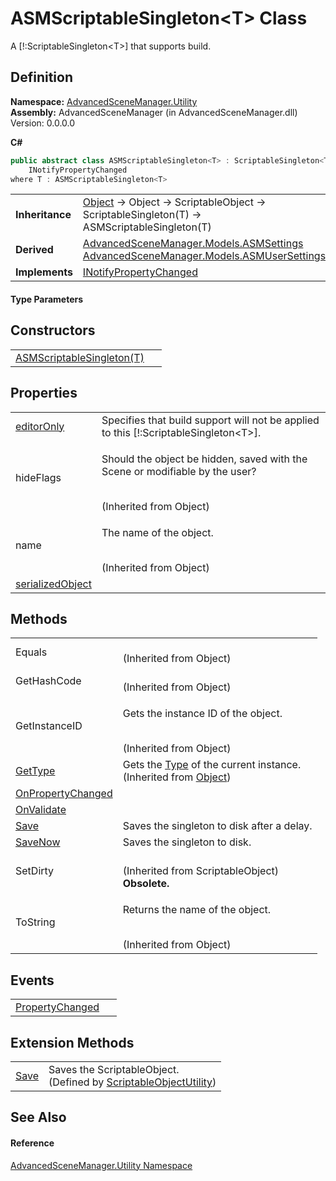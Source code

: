 # ASMScriptableSingleton&lt;T&gt; Class


A [!:ScriptableSingleton&lt;T&gt;] that supports build.



## Definition
**Namespace:** <a href="N_AdvancedSceneManager_Utility.md">AdvancedSceneManager.Utility</a>  
**Assembly:** AdvancedSceneManager (in AdvancedSceneManager.dll) Version: 0.0.0.0

**C#**
``` C#
public abstract class ASMScriptableSingleton<T> : ScriptableSingleton<T>, 
	INotifyPropertyChanged
where T : ASMScriptableSingleton<T>

```

<table><tr><td><strong>Inheritance</strong></td><td><a href="https://learn.microsoft.com/dotnet/api/system.object" target="_blank" rel="noopener noreferrer">Object</a>  →  Object  →  ScriptableObject  →  ScriptableSingleton(T)  →  ASMScriptableSingleton(T)</td></tr>
<tr><td><strong>Derived</strong></td><td><a href="T_AdvancedSceneManager_Models_ASMSettings.md">AdvancedSceneManager.Models.ASMSettings</a><br /><a href="T_AdvancedSceneManager_Models_ASMUserSettings.md">AdvancedSceneManager.Models.ASMUserSettings</a></td></tr>
<tr><td><strong>Implements</strong></td><td><a href="https://learn.microsoft.com/dotnet/api/system.componentmodel.inotifypropertychanged" target="_blank" rel="noopener noreferrer">INotifyPropertyChanged</a></td></tr>
</table>



#### Type Parameters
<dl><dt /><dd /></dl>

## Constructors
<table>
<tr>
<td><a href="M_AdvancedSceneManager_Utility_ASMScriptableSingleton_1__ctor.md">ASMScriptableSingleton(T)</a></td>
<td> </td></tr>
</table>

## Properties
<table>
<tr>
<td><a href="P_AdvancedSceneManager_Utility_ASMScriptableSingleton_1_editorOnly.md">editorOnly</a></td>
<td>Specifies that build support will not be applied to this [!:ScriptableSingleton&lt;T&gt;].</td></tr>
<tr>
<td>hideFlags</td>
<td><p>Should the object be hidden, saved with the Scene or modifiable by the user?</p><br />(Inherited from Object)</td></tr>
<tr>
<td>name</td>
<td><p>The name of the object.</p><br />(Inherited from Object)</td></tr>
<tr>
<td><a href="P_AdvancedSceneManager_Utility_ASMScriptableSingleton_1_serializedObject.md">serializedObject</a></td>
<td> </td></tr>
</table>

## Methods
<table>
<tr>
<td>Equals</td>
<td><br />(Inherited from Object)</td></tr>
<tr>
<td>GetHashCode</td>
<td><br />(Inherited from Object)</td></tr>
<tr>
<td>GetInstanceID</td>
<td><p>Gets the instance ID of the object.</p><br />(Inherited from Object)</td></tr>
<tr>
<td><a href="https://learn.microsoft.com/dotnet/api/system.object.gettype" target="_blank" rel="noopener noreferrer">GetType</a></td>
<td>Gets the <a href="https://learn.microsoft.com/dotnet/api/system.type" target="_blank" rel="noopener noreferrer">Type</a> of the current instance.<br />(Inherited from <a href="https://learn.microsoft.com/dotnet/api/system.object" target="_blank" rel="noopener noreferrer">Object</a>)</td></tr>
<tr>
<td><a href="M_AdvancedSceneManager_Utility_ASMScriptableSingleton_1_OnPropertyChanged.md">OnPropertyChanged</a></td>
<td> </td></tr>
<tr>
<td><a href="M_AdvancedSceneManager_Utility_ASMScriptableSingleton_1_OnValidate.md">OnValidate</a></td>
<td> </td></tr>
<tr>
<td><a href="M_AdvancedSceneManager_Utility_ASMScriptableSingleton_1_Save.md">Save</a></td>
<td>Saves the singleton to disk after a delay.</td></tr>
<tr>
<td><a href="M_AdvancedSceneManager_Utility_ASMScriptableSingleton_1_SaveNow.md">SaveNow</a></td>
<td>Saves the singleton to disk.</td></tr>
<tr>
<td>SetDirty</td>
<td><br />(Inherited from ScriptableObject)<br /><strong>Obsolete.</strong></td></tr>
<tr>
<td>ToString</td>
<td><p>Returns the name of the object.</p><br />(Inherited from Object)</td></tr>
</table>

## Events
<table>
<tr>
<td><a href="E_AdvancedSceneManager_Utility_ASMScriptableSingleton_1_PropertyChanged.md">PropertyChanged</a></td>
<td> </td></tr>
</table>

## Extension Methods
<table>
<tr>
<td><a href="M_AdvancedSceneManager_Utility_ScriptableObjectUtility_Save.md">Save</a></td>
<td>Saves the ScriptableObject.<br />(Defined by <a href="T_AdvancedSceneManager_Utility_ScriptableObjectUtility.md">ScriptableObjectUtility</a>)</td></tr>
</table>

## See Also


#### Reference
<a href="N_AdvancedSceneManager_Utility.md">AdvancedSceneManager.Utility Namespace</a>  
